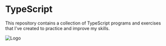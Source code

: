# TypeScript

This repository contains a collection of TypeScript programs and exercises that I've created to practice and improve my skills.

![Logo](https://www.bing.com/th/id/OGC.566122c38cdf39e5388b2d9f62145aff?pid=1.7&rurl=https%3a%2f%2fcdn.dribbble.com%2fusers%2f1018278%2fscreenshots%2f3870893%2fhello_world.gif&ehk=ug3EjpfCMNeP7XN%2bHQeVgToDqw2MLatShgKIjwuAEz0%3d)

